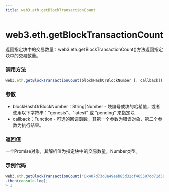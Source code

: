 ```yaml
---
title: web3.eth.getBlockTransactionCount
---
```


# web3.eth.getBlockTransactionCount

返回指定块中的交易数量：web3.eth.getBlockTransactionCount()方法返回指定块中的交易数量。

### 调用方法

```js
web3.eth.getBlockTransactionCount(blockHashOrBlockNumber [, callback])
```

### 参数
- blockHashOrBlockNumber：String|Number - 块编号或块的哈希值，或者使用以下字符串："genesis"、"latest" 或 "pending" 来指定块
- callback：Function - 可选的回调函数，其第一个参数为错误对象，第二个参数为执行结果。

### 返回值
一个Promise对象，其解析值为指定块中的交易数量，Number类型。

### 示例代码
```js
web3.eth.getBlockTransactionCount("0x407d73d8a49eeb85d32cf465507dd71d507100c1")
.then(console.log);
> 1
```